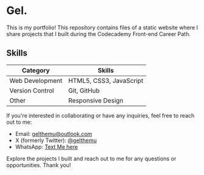 # Gel.

This is my portfolio! This repository contains files of a static website where I share projects that I built during the Codecademy Front-end Career Path.

## Skills

| Category         | Skills                          |
|------------------|---------------------------------|
| Web Development  | HTML5, CSS3, JavaScript         |
| Version Control  | Git, GitHub                     |
| Other            | Responsive Design               |

If you're interested in collaborating or have any inquiries, feel free to reach out to me:

- Email: [gelthemu@outlook.com](mailto:gelthemu@outlook.com)
- X (formerly Twitter): [@gelthemu](https://x.com/gelthemu)
- WhatsApp: [Text Me here](https://wa.me/256703188812)

Explore the projects I built and reach out to me for any questions or opportunities.
Thank you!
